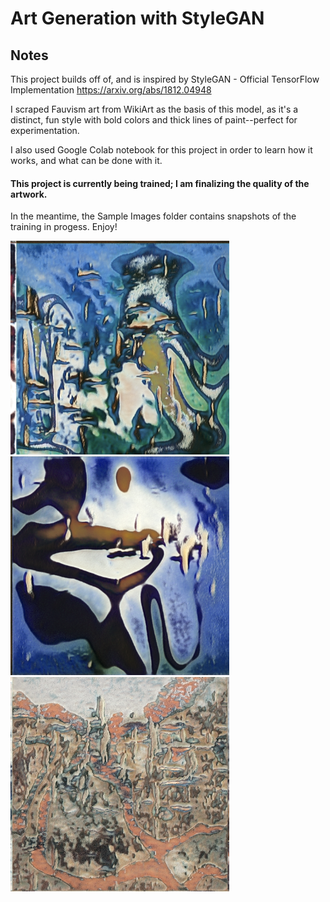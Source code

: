 # Art Generation with StyleGAN

## Notes
This project builds off of, and is inspired by StyleGAN - Official TensorFlow Implementation https://arxiv.org/abs/1812.04948

I scraped Fauvism art from WikiArt as the basis of this model, as it's a distinct, fun style with bold colors and thick lines of paint--perfect for experimentation.

I also used Google Colab notebook for this project in order to learn how it works, and what can be done with it.

#### This project is currently being trained; I am finalizing the quality of the artwork.

In the meantime, the Sample Images folder contains snapshots of the training in progess. Enjoy!

<img src="https://github.com/heavenstobetsy/ArtGenerationwithStyleGan/blob/master/Sample%20Images/fakes_close_up1.png" alt="Fakes1" width="350"/>

<img src="https://github.com/heavenstobetsy/ArtGenerationwithStyleGan/blob/master/Sample%20Images/fakes_close_up2.png" alt="Fakes2" width="350"/>

<img src="https://github.com/heavenstobetsy/ArtGenerationwithStyleGan/blob/master/Sample%20Images/fakes_close_up3.png" alt="Fakes3" width="350"/>

